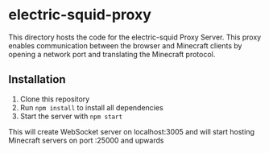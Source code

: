 # electric-squid-proxy

This directory hosts the code for the electric-squid Proxy Server. This proxy enables communication between the browser and Minecraft clients by opening a network port and translating the Minecraft protocol.

## Installation

1. Clone this repository
2. Run `npm install` to install all dependencies
3. Start the server with `npm start`

This will create WebSocket server on localhost:3005 and will start hosting Minecraft servers on port :25000 and upwards
